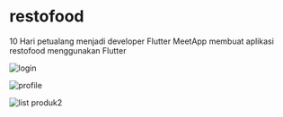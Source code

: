 # restofood 

10 Hari petualang menjadi developer Flutter
MeetApp membuat aplikasi restofood menggunakan Flutter

![login](https://user-images.githubusercontent.com/17192766/76144535-17ecdc00-60b4-11ea-8ce8-ce48910f06c7.jpg)

![profile](https://user-images.githubusercontent.com/17192766/76144546-2affac00-60b4-11ea-8213-69a1eeb93f23.jpg)

![list produk2](https://user-images.githubusercontent.com/17192766/76144552-3357e700-60b4-11ea-8a89-1fea0e74ec64.jpg)


